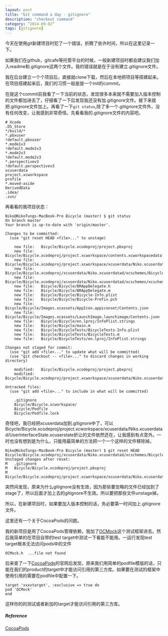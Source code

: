 ```yaml
---
layout: post
title: "Git command a day - gitignore"
description: "checkout command"
category: “2014-09-02”
tags: [gitignore]
---
```


今天在使用git新建项目时犯了一个错误，折腾了些许时间，所以在这里记录一下。

如果我们在github，gitcafe等托管平台的时候，一般新建项目时都会建议我们加入readme和.gitignore这两个文件。我的错误就是在于没有建立.gitignore文件。

我在后台建立一个个项目后，直接就clone下载，然后在本地把项目等搭建起来。在项目搭建起来后，我们的习惯一般是提一个init的commit。

在提这个commit前我看了一下当前的状态，发现很多本来就不需要加入版本控制的文件都加进去了，仔细看了一下后发现我还没有加.gitignore文件。接下来就把.gitignore文件加上。再看了一下`git status`,除了多一个.gitignore文件外，没有任何改变，让我感到非常奇怪。先看看我的.gitignore文件的内容吧。

	# Xcode
	.DS_Store
	*/build/*
	*.pbxuser
	!default.pbxuser
	*.mode1v3
	!default.mode1v3
	*.mode2v3
	!default.mode2v3
	*.perspectivev3
	!default.perspectivev3
	xcuserdata
	project.xcworkspace
	profile
	*.moved-aside
	DerivedData
	.idea/
	.svn/
	

再看看的我项目状态：

	Niko@NikoTungs-MacBook-Pro Bicycle (master) $ git status
	On branch master
	Your branch is up-to-date with 'origin/master'.

	Changes to be committed:
	  (use "git reset HEAD <file>..." to unstage)

		new file:   Bicycle/Bicycle.xcodeproj/project.pbxproj
		new file:   Bicycle/Bicycle.xcodeproj/project.xcworkspace/contents.xcworkspacedata
		new file:   Bicycle/Bicycle.xcodeproj/project.xcworkspace/xcuserdata/Niko.xcuserdatad/UserInterfaceState.xcuserstate
		new file:   Bicycle/Bicycle.xcodeproj/xcuserdata/Niko.xcuserdatad/xcschemes/Bicycle.xcscheme
		new file:   Bicycle/Bicycle.xcodeproj/xcuserdata/Niko.xcuserdatad/xcschemes/xcschememanagement.plist
		new file:   Bicycle/Bicycle/BRAppDelegate.h
		new file:   Bicycle/Bicycle/BRAppDelegate.m
		new file:   Bicycle/Bicycle/Bicycle-Info.plist
		new file:   Bicycle/Bicycle/Bicycle-Prefix.pch
		new file:   Bicycle/Bicycle/Images.xcassets/AppIcon.appiconset/Contents.json
		new file:   Bicycle/Bicycle/Images.xcassets/LaunchImage.launchimage/Contents.json
		new file:   Bicycle/Bicycle/en.lproj/InfoPlist.strings
		new file:   Bicycle/Bicycle/main.m
		new file:   Bicycle/BicycleTests/BicycleTests-Info.plist
		new file:   Bicycle/BicycleTests/BicycleTests.m
		new file:   Bicycle/BicycleTests/en.lproj/InfoPlist.strings

	Changes not staged for commit:
	  (use "git add <file>..." to update what will be committed)
	  (use "git checkout -- <file>..." to discard changes in working directory)

		modified:   Bicycle/Bicycle.xcodeproj/project.pbxproj
		modified:   Bicycle/Bicycle.xcodeproj/project.xcworkspace/xcuserdata/Niko.xcuserdatad/UserInterfaceState.xcuserstate

	Untracked files:
	  (use "git add <file>..." to include in what will be committed)

		.gitignore
		Bicycle/Bicycle.xcworkspace/
		Bicycle/Podfile
		Bicycle/Podfile.lock


奇怪吧，我已经把xcuserdata加到.gitignore中了，可以Bicycle/Bicycle.xcodeproj/project.xcworkspace/xcuserdata/Niko.xcuserdatad/UserInterfaceState.xcuserstate折让的文件依然还在，让我感到有点意外。一时也没有想到是为什么，只能用最简单的方法把一个一个这样的文件移除掉。

	Niko@NikoTungs-MacBook-Pro Bicycle (master) $ git reset HEAD Bicycle/Bicycle.xcodeproj/xcuserdata/Niko.xcuserdatad/xcschemes/Bicycle.xcscheme
	Unstaged changes after reset:
	M	.gitignore
	M	Bicycle/Bicycle.xcodeproj/project.pbxproj
	M	Bicycle/Bicycle.xcodeproj/project.xcworkspace/xcuserdata/Niko.xcuserdatad/UserInterfaceState.xcuserstate

突然间发现，原来为什么gitignore没有生效，因为那些要忽略的文件已经加到了stage了，所以后面才加上去的gitignore不生效。所以要把那些文件unstage掉。

所以，在新建项目时，如果要加入版本控制的话，务必要第一时间加上.gitignore文件。

这里还有一个关于CocoaPods的问题。

我的新项目是用了CocoaPods管理依赖，我加了[OCMock](http://ocmock.org/)这个测试框架进去。然后我简单的在项目自带的test target中测试一下看能不能用。一运行发现test target根本无法访问pods中的文件

	OCMock.h  ...file not found


后来查了一下[CocoaPods](http://cocoapods.org/)的官网后发现，原来我们用简单的podfile模版的话，只能在我们的product的target中才能访问引用的第三方库。如果要在测试的框架中使用引用的需要在podfile中配置一下。

	target 'xxxxtarget', :exclusive => true do
	pod 'OCMock' 
	end

这样你的的测试或者新加的target才能访问引用的第三方库。


##### Reference

[CocoaPods](http://guides.cocoapods.org/syntax/podfile.html#target)